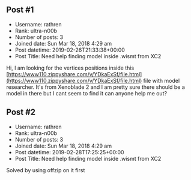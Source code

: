 ## Post #1
- Username: rathren
- Rank: ultra-n00b
- Number of posts: 3
- Joined date: Sun Mar 18, 2018 4:29 am
- Post datetime: 2019-02-26T21:33:38+00:00
- Post Title: Need help finding model inside .wismt from XC2

Hi, 
I am looking for the vertices positions inside this [https://www110.zippyshare.com/v/YDkaExSf/file.html](https://www110.zippyshare.com/v/YDkaExSf/file.html) file with model researcher. It's from Xenoblade 2 and I am pretty sure there should be a model in there but I cant seem to find it can anyone help me out?
## Post #2
- Username: rathren
- Rank: ultra-n00b
- Number of posts: 3
- Joined date: Sun Mar 18, 2018 4:29 am
- Post datetime: 2019-02-28T17:25:25+00:00
- Post Title: Need help finding model inside .wismt from XC2

Solved by using offzip on it first
